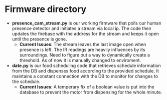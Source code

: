 # Firmware directory
- **presence_cam_stream.py** is our working firmware that polls our human presence detector and initiates a stream via local ip. The code then updates the firebase with the address for the stream and keeps it open until the presence is gone.
    - **Current Issues**: The stream leaves the last image open when presence is left. The IR readings are heavily influences by its surroundings. Need to figure out a way to dynamically create a threshold. As of now it is manually changed to enviroment.
- **date.py** is our food scheduling code that retrieves schedule information from the DB and dispenses food according to the provided schedule. It maintains a constant connection with the DB to monitor for changes to the schedule.
    - **Current Issues**: A temperary fix of a boolean value is put into the database to prevent the motor from dispensing for the whole minute. 

